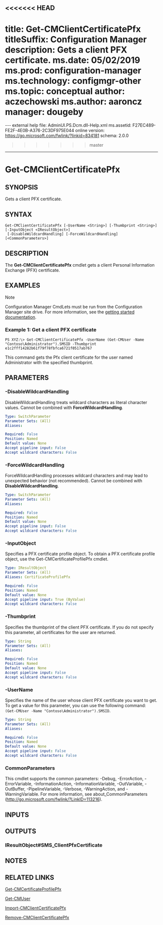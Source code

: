 <<<<<<< HEAD
---
title: Get-CMClientCertificatePfx
titleSuffix: Configuration Manager
description: Gets a client PFX certificate.
ms.date: 05/02/2019
ms.prod: configuration-manager
ms.technology: configmgr-other
ms.topic: conceptual
author: aczechowski
ms.author: aaroncz
manager: dougeby
=======
﻿---
external help file: AdminUI.PS.Dcm.dll-Help.xml
ms.assetid: F27EC489-FE2F-4E0B-A376-2C3DF975E044
online version: https://go.microsoft.com/fwlink/?linkid=834181
schema: 2.0.0
>>>>>>> master
---

# Get-CMClientCertificatePfx

## SYNOPSIS
Gets a client PFX certificate.

## SYNTAX

```
Get-CMClientCertificatePfx [-UserName <String>] [-Thumbprint <String>] [-InputObject <IResultObject>]
 [-DisableWildcardHandling] [-ForceWildcardHandling] [<CommonParameters>]
```

## DESCRIPTION
The **Get-CMClientCertificatePfx** cmdlet gets a client Personal Information Exchange (PFX) certificate.

## EXAMPLES

> [!NOTE]
> Configuration Manager CmdLets must be run from the Configuration Manager site drive. For more information, see the [getting started documentation](https://docs.microsoft.com/powershell/sccm/overview).


### Example 1: Get a client PFX certificate
```
PS XYZ:\> Get-CMClientCertificatePfx -UserName (Get-CMUser -Name "Contoso\Administrator").SMSID -Thumbprint  e1c2fff14282b61f79f78fbfca6721f0517ab767
```

This command gets the Pfx client certificate for the user named Administrator with the specified thumbprint.

## PARAMETERS

### -DisableWildcardHandling
DisableWildcardHandling treats wildcard characters as literal character values. Cannot be combined with **ForceWildcardHandling**.

```yaml
Type: SwitchParameter
Parameter Sets: (All)
Aliases: 

Required: False
Position: Named
Default value: None
Accept pipeline input: False
Accept wildcard characters: False
```

### -ForceWildcardHandling
ForceWildcardHandling processes wildcard characters and may lead to unexpected behavior (not recommended). Cannot be combined with **DisableWildcardHandling**.

```yaml
Type: SwitchParameter
Parameter Sets: (All)
Aliases: 

Required: False
Position: Named
Default value: None
Accept pipeline input: False
Accept wildcard characters: False
```

### -InputObject
Specifies a PFX certificate profile object.
To obtain a PFX certificate profile object, use the Get-CMCertificateProfilePfx cmdlet.

```yaml
Type: IResultObject
Parameter Sets: (All)
Aliases: CertificateProfilePfx

Required: False
Position: Named
Default value: None
Accept pipeline input: True (ByValue)
Accept wildcard characters: False
```

### -Thumbprint
Specifies the thumbprint of the client PFX certificate. If you do not specify this parameter, all certificates for the user are returned.

```yaml
Type: String
Parameter Sets: (All)
Aliases: 

Required: False
Position: Named
Default value: None
Accept pipeline input: False
Accept wildcard characters: False
```

### -UserName
Specifies the name of the user whose client PFX certificate you want to get.
To get a value for this parameter, you can use the following command: `(Get-CMUser -Name "Contoso\Administrator").SMSID`.

```yaml
Type: String
Parameter Sets: (All)
Aliases: 

Required: False
Position: Named
Default value: None
Accept pipeline input: False
Accept wildcard characters: False
```

### CommonParameters
This cmdlet supports the common parameters: -Debug, -ErrorAction, -ErrorVariable, -InformationAction, -InformationVariable, -OutVariable, -OutBuffer, -PipelineVariable, -Verbose, -WarningAction, and -WarningVariable. For more information, see about_CommonParameters (http://go.microsoft.com/fwlink/?LinkID=113216).

## INPUTS

## OUTPUTS

### IResultObject#SMS_ClientPfxCertificate

## NOTES

## RELATED LINKS

[Get-CMCertificateProfilePfx](Get-CMCertificateProfilePfx.md)

[Get-CMUser](Get-CMUser.md)

[Import-CMClientCertificatePfx](Import-CMClientCertificatePfx.md)

[Remove-CMClientCertificatePfx](Remove-CMClientCertificatePfx.md)
